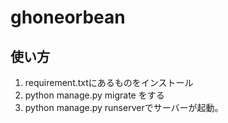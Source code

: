 # ghoneorbean
## 使い方
1. requirement.txtにあるものをインストール
2. python manage.py migrate をする
3. python manage.py runserverでサーバーが起動。
